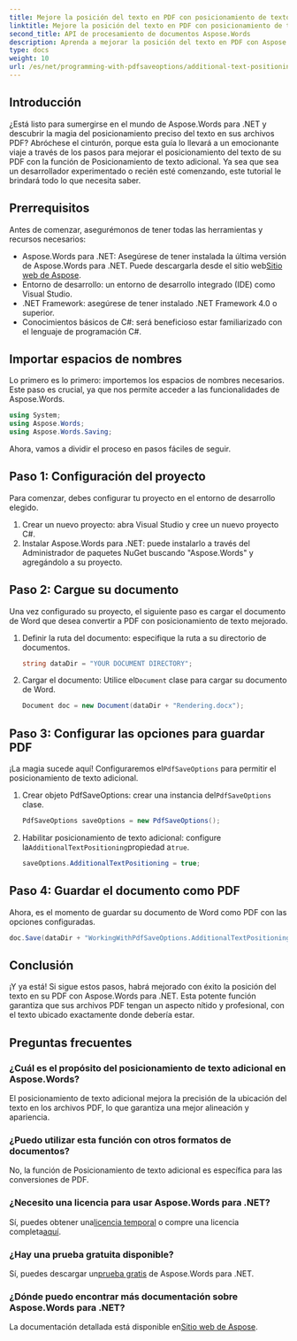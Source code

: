 ```yaml
---
title: Mejore la posición del texto en PDF con posicionamiento de texto adicional
linktitle: Mejore la posición del texto en PDF con posicionamiento de texto adicional
second_title: API de procesamiento de documentos Aspose.Words
description: Aprenda a mejorar la posición del texto en PDF con Aspose.Words para .NET en unos pocos y sencillos pasos. Mejore la apariencia de su documento.
type: docs
weight: 10
url: /es/net/programming-with-pdfsaveoptions/additional-text-positioning/
---
```

## Introducción

¿Está listo para sumergirse en el mundo de Aspose.Words para .NET y descubrir la magia del posicionamiento preciso del texto en sus archivos PDF? Abróchese el cinturón, porque esta guía lo llevará a un emocionante viaje a través de los pasos para mejorar el posicionamiento del texto de su PDF con la función de Posicionamiento de texto adicional. Ya sea que sea un desarrollador experimentado o recién esté comenzando, este tutorial le brindará todo lo que necesita saber.

## Prerrequisitos

Antes de comenzar, asegurémonos de tener todas las herramientas y recursos necesarios:

-  Aspose.Words para .NET: Asegúrese de tener instalada la última versión de Aspose.Words para .NET. Puede descargarla desde el sitio web[Sitio web de Aspose](https://releases.aspose.com/words/net/).
- Entorno de desarrollo: un entorno de desarrollo integrado (IDE) como Visual Studio.
- .NET Framework: asegúrese de tener instalado .NET Framework 4.0 o superior.
- Conocimientos básicos de C#: será beneficioso estar familiarizado con el lenguaje de programación C#.

## Importar espacios de nombres

Lo primero es lo primero: importemos los espacios de nombres necesarios. Este paso es crucial, ya que nos permite acceder a las funcionalidades de Aspose.Words.

```csharp
using System;
using Aspose.Words;
using Aspose.Words.Saving;
```

Ahora, vamos a dividir el proceso en pasos fáciles de seguir.

## Paso 1: Configuración del proyecto

Para comenzar, debes configurar tu proyecto en el entorno de desarrollo elegido.

1. Crear un nuevo proyecto: abra Visual Studio y cree un nuevo proyecto C#.
2. Instalar Aspose.Words para .NET: puede instalarlo a través del Administrador de paquetes NuGet buscando "Aspose.Words" y agregándolo a su proyecto.

## Paso 2: Cargue su documento

Una vez configurado su proyecto, el siguiente paso es cargar el documento de Word que desea convertir a PDF con posicionamiento de texto mejorado.

1. Definir la ruta del documento: especifique la ruta a su directorio de documentos.
    ```csharp
    string dataDir = "YOUR DOCUMENT DIRECTORY";
    ```
2.  Cargar el documento: Utilice el`Document` clase para cargar su documento de Word.
    ```csharp
    Document doc = new Document(dataDir + "Rendering.docx");
    ```

## Paso 3: Configurar las opciones para guardar PDF

 ¡La magia sucede aquí! Configuraremos el`PdfSaveOptions` para permitir el posicionamiento de texto adicional.

1.  Crear objeto PdfSaveOptions: crear una instancia del`PdfSaveOptions` clase.
    ```csharp
    PdfSaveOptions saveOptions = new PdfSaveOptions();
    ```
2.  Habilitar posicionamiento de texto adicional: configure la`AdditionalTextPositioning`propiedad a`true`.
    ```csharp
    saveOptions.AdditionalTextPositioning = true;
    ```

## Paso 4: Guardar el documento como PDF

Ahora, es el momento de guardar su documento de Word como PDF con las opciones configuradas.

```csharp
doc.Save(dataDir + "WorkingWithPdfSaveOptions.AdditionalTextPositioning.pdf", saveOptions);
```

## Conclusión

¡Y ya está! Si sigue estos pasos, habrá mejorado con éxito la posición del texto en su PDF con Aspose.Words para .NET. Esta potente función garantiza que sus archivos PDF tengan un aspecto nítido y profesional, con el texto ubicado exactamente donde debería estar.

## Preguntas frecuentes

### ¿Cuál es el propósito del posicionamiento de texto adicional en Aspose.Words?
El posicionamiento de texto adicional mejora la precisión de la ubicación del texto en los archivos PDF, lo que garantiza una mejor alineación y apariencia.

### ¿Puedo utilizar esta función con otros formatos de documentos?
No, la función de Posicionamiento de texto adicional es específica para las conversiones de PDF.

### ¿Necesito una licencia para usar Aspose.Words para .NET?
 Sí, puedes obtener una[licencia temporal](https://purchase.aspose.com/temporary-license/) o compre una licencia completa[aquí](https://purchase.aspose.com/buy).

### ¿Hay una prueba gratuita disponible?
 Sí, puedes descargar un[prueba gratis](https://releases.aspose.com/) de Aspose.Words para .NET.

### ¿Dónde puedo encontrar más documentación sobre Aspose.Words para .NET?
 La documentación detallada está disponible en[Sitio web de Aspose](https://reference.aspose.com/words/net/).
